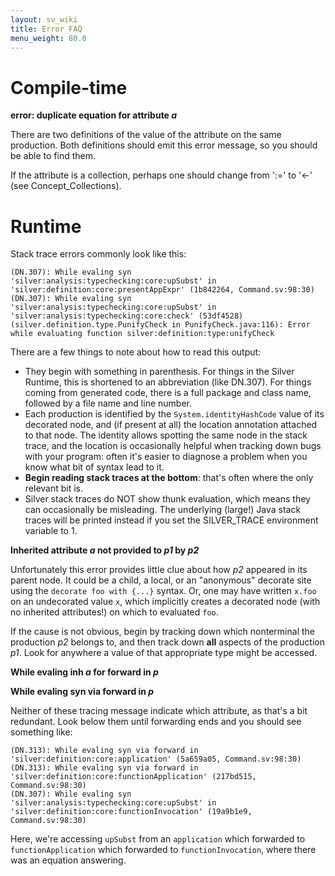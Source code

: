 ```yaml
---
layout: sv_wiki
title: Error FAQ
menu_weight: 80.0
---
```


# Compile-time

**error: duplicate equation for attribute _a_**

There are two definitions of the value of the attribute on the same production. Both definitions should emit this error message, so you should be able to find them.

If the attribute is a collection, perhaps one should change from ':=' to '<-' (see Concept\_Collections).

# Runtime

Stack trace errors commonly look like this:

```
(DN.307): While evaling syn 'silver:analysis:typechecking:core:upSubst' in 'silver:definition:core:presentAppExpr' (1b842264, Command.sv:98:30)
(DN.307): While evaling syn 'silver:analysis:typechecking:core:upSubst' in 'silver:analysis:typechecking:core:check' (53df4528)
(silver.definition.type.PunifyCheck in PunifyCheck.java:116): Error while evaluating function silver:definition:type:unifyCheck
```

There are a few things to note about how to read this output:

  * They begin with something in parenthesis. For things in the Silver Runtime, this is shortened to an abbreviation (like DN.307). For things coming from generated code, there is a full package and class name, followed by a file name and line number.
  * Each production is identified by the `System.identityHashCode` value of its decorated node, and (if present at all) the location annotation attached to that node. The identity allows spotting the same node in the stack trace, and the location is occasionally helpful when tracking down bugs with your program: often it's easier to diagnose a problem when you know what bit of syntax lead to it.
  * **Begin reading stack traces at the bottom**: that's often where the only relevant bit is.
  * Silver stack traces do NOT show thunk evaluation, which means they can occasionally be misleading. The underlying (large!) Java stack traces will be printed instead if you set the SILVER\_TRACE environment variable to 1.

**Inherited attribute _a_ not provided to _p1_ by _p2_**

Unfortunately this error provides little clue about how _p2_ appeared in its parent node. It could be a child, a local, or an "anonymous" decorate site using the `decorate foo with {...}` syntax. Or, one may have written `x.foo` on an undecorated value `x`, which implicitly creates a decorated node (with no inherited attributes!) on which to evaluated `foo`.

If the cause is not obvious, begin by tracking down which nonterminal the production _p2_ belongs to, and then track down **all** aspects of the production _p1_. Look for anywhere a value of that appropriate type might be accessed.

**While evaling inh _a_ for forward in _p_**

**While evaling syn via forward in _p_**

Neither of these tracing message indicate which attribute, as that's a bit redundant. Look below them until forwarding ends and you should see something like:

```
(DN.313): While evaling syn via forward in 'silver:definition:core:application' (5a659a05, Command.sv:98:30)
(DN.313): While evaling syn via forward in 'silver:definition:core:functionApplication' (217bd515, Command.sv:98:30)
(DN.307): While evaling syn 'silver:analysis:typechecking:core:upSubst' in 'silver:definition:core:functionInvocation' (19a9b1e9, Command.sv:98:30)
```

Here, we're accessing `upSubst` from an `application` which forwarded to `functionApplication` which forwarded to `functionInvocation`, where there was an equation answering.
